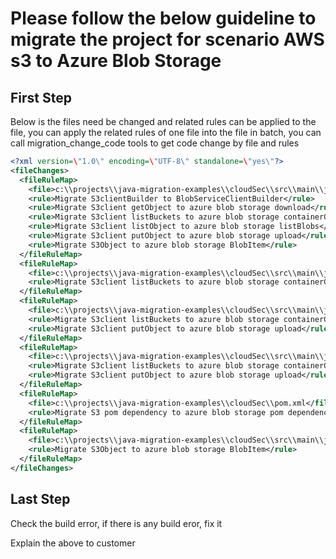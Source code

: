 # Please follow the below guideline to migrate the project for scenario AWS s3 to Azure Blob Storage

## First Step 
Below is the files need be changed and related rules can be applied to the file, you can apply the related rules of one file into the file in batch, you can call migration_change_code tools to get code change by file and rules
```xml
<?xml version=\"1.0\" encoding=\"UTF-8\" standalone=\"yes\"?>
<fileChanges>
  <fileRuleMap>
    <file>c:\\projects\\java-migration-examples\\cloudSec\\src\\main\\java\\com\\common\\aws\\S3.java</file>
    <rule>Migrate S3clientBuilder to BlobServiceClientBuilder</rule>
    <rule>Migrate S3client getObject to azure blob storage download</rule>
    <rule>Migrate S3client listBuckets to azure blob storage containerClient.list</rule>
    <rule>Migrate S3client listObject to azure blob storage listBlobs</rule>
    <rule>Migrate S3client putObject to azure blob storage upload</rule>
    <rule>Migrate S3Object to azure blob storage BlobItem</rule>
  </fileRuleMap>
  <fileRuleMap>
    <file>c:\\projects\\java-migration-examples\\cloudSec\\src\\main\\java\\com\\common\\huawei\\OBS.java</file>
    <rule>Migrate S3client listBuckets to azure blob storage containerClient.list</rule>
  </fileRuleMap>
  <fileRuleMap>
    <file>c:\\projects\\java-migration-examples\\cloudSec\\src\\main\\java\\com\\common\\aliyun\\product\\OSS.java</file>
    <rule>Migrate S3client listBuckets to azure blob storage containerClient.list</rule>
    <rule>Migrate S3client putObject to azure blob storage upload</rule>
  </fileRuleMap>
  <fileRuleMap>
    <file>c:\\projects\\java-migration-examples\\cloudSec\\src\\main\\java\\com\\common\\tencent\\product\\COS.java</file>
    <rule>Migrate S3client listBuckets to azure blob storage containerClient.list</rule>
    <rule>Migrate S3client putObject to azure blob storage upload</rule>
  </fileRuleMap>
  <fileRuleMap>
    <file>c:\\projects\\java-migration-examples\\cloudSec\\pom.xml</file>
    <rule>Migrate S3 pom dependency to azure blob storage pom dependency</rule>
  </fileRuleMap>
  <fileRuleMap>
    <file>c:\\projects\\java-migration-examples\\cloudSec\\src\\main\\java\\com\\common\\Bucket.java</file>
    <rule>Migrate S3Object to azure blob storage BlobItem</rule>
  </fileRuleMap>
</fileChanges>
```

## Last Step 
Check the build error, if there is any build eror, fix it

Explain the above to customer